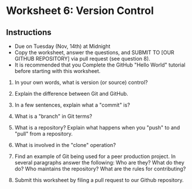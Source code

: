 # Worksheet 6: Version Control

## Instructions

- Due on Tuesday (Nov, 14th) at Midnight
- Copy the worksheet, answer the questions, and SUBMIT TO [OUR GITHUB
  REPOSITORY] via pull request (see question 8).
- It is recommended that you Complete the GitHub "Hello World" tutorial before
  starting with this worksheet.

1. In your own words, what is version (or source) control?

2. Explain the difference between Git and GitHub.

3. In a few sentences, explain what a "commit" is?

4. What is a "branch" in Git terms?

5. What is a repository? Explain what happens when you "push" to and "pull"
   from a repository.

6. What is involved in the "clone" operation?

7. Find an example of Git being used for a peer production project. In several
   paragraphs answer the following: Who are they? What do they do? Who
maintains the repository? What are the rules for contributing?

8. Submit this worksheet by filing a pull request to our Github repository.

